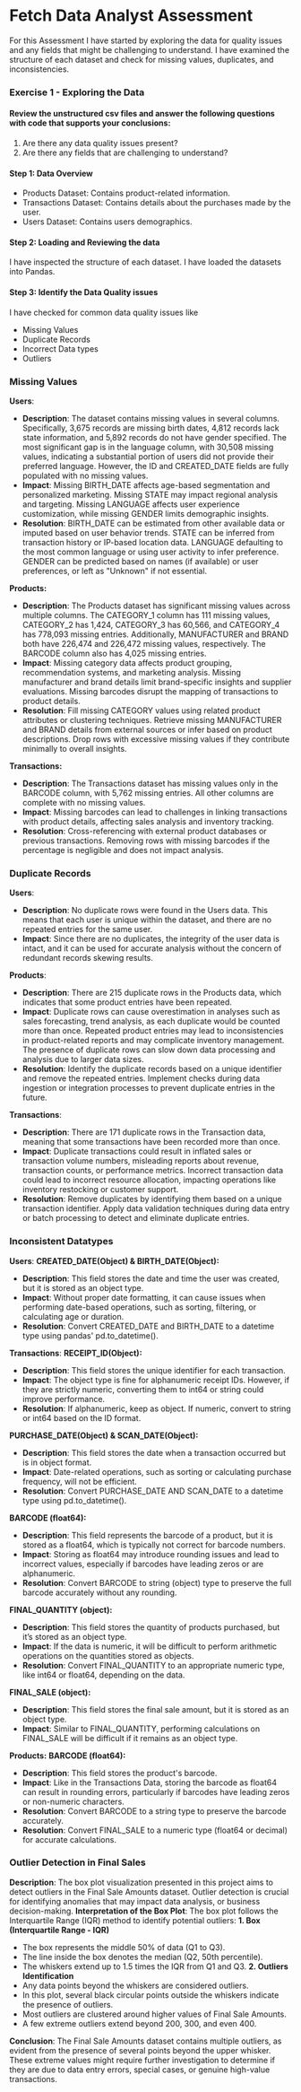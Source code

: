 # Fetch Data Analyst Assessment
For this Assessment I have started by exploring the data for quality issues and any fields that might be challenging to understand. I have examined the structure of each dataset and check for missing values, duplicates, and inconsistencies.
### Exercise 1 - Exploring the Data
#### Review the unstructured csv files and answer the following questions with code that supports your conclusions:
1. Are there any data quality issues present?
2. Are there any fields that are challenging to understand?
#### Step 1: Data Overview
* Products Dataset: Contains product-related information.
* Transactions Dataset: Contains details about the purchases made by the user.
* Users Dataset: Contains users demographics.
#### Step 2: Loading and Reviewing the data
I have inspected the structure of each dataset. I have loaded the datasets into Pandas.
#### Step 3: Identify the Data Quality issues
I have checked for common data quality issues like
* Missing Values
* Duplicate Records
* Incorrect Data types
* Outliers
### Missing Values
**Users**: 
* **Description**: The dataset contains missing values in several columns. Specifically, 3,675 records are missing birth dates, 4,812 records lack state information, and 5,892 records do not have gender specified. The most significant gap is in the language column, with 30,508 missing values, indicating a substantial portion of users did not provide their preferred language. However, the ID and CREATED_DATE fields are fully populated with no missing values.
* **Impact**: Missing BIRTH_DATE affects age-based segmentation and personalized marketing. Missing STATE may impact regional analysis and targeting. Missing LANGUAGE affects user experience customization, while missing GENDER limits demographic insights.
* **Resolution**: BIRTH_DATE can be estimated from other available data or imputed based on user behavior trends. STATE can be inferred from transaction history or IP-based location data. LANGUAGE defaulting to the most common language or using user activity to infer preference. GENDER can be predicted based on names (if available) or user preferences, or left as "Unknown" if not essential.

**Products:**
* **Description**: The Products dataset has significant missing values across multiple columns. The CATEGORY_1 column has 111 missing values, CATEGORY_2 has 1,424, CATEGORY_3 has 60,566, and CATEGORY_4 has 778,093 missing entries. Additionally, MANUFACTURER and BRAND both have 226,474 and 226,472 missing values, respectively. The BARCODE column also has 4,025 missing entries.
* **Impact**: Missing category data affects product grouping, recommendation systems, and marketing analysis. Missing manufacturer and brand details limit brand-specific insights and supplier evaluations. Missing barcodes disrupt the mapping of transactions to product details.
* **Resolution**: Fill missing CATEGORY values using related product attributes or clustering techniques. Retrieve missing MANUFACTURER and BRAND details from external sources or infer based on product descriptions. Drop rows with excessive missing values if they contribute minimally to overall insights.
  
**Transactions:**
* **Description**: The Transactions dataset has missing values only in the BARCODE column, with 5,762 missing entries. All other columns are complete with no missing values.
* **Impact**: Missing barcodes can lead to challenges in linking transactions with product details, affecting sales analysis and inventory tracking.
* **Resolution**: Cross-referencing with external product databases or previous transactions. Removing rows with missing barcodes if the percentage is negligible and does not impact analysis.
  
### Duplicate Records
**Users**:
* **Description**: No duplicate rows were found in the Users data. This means that each user is unique within the dataset, and there are no repeated entries for the same user.
* **Impact**: Since there are no duplicates, the integrity of the user data is intact, and it can be used for accurate analysis without the concern of redundant records skewing results.

**Products**:
* **Description**: There are 215 duplicate rows in the Products data, which indicates that some product entries have been repeated.
* **Impact**: Duplicate rows can cause overestimation in analyses such as sales forecasting, trend analysis, as each duplicate would be counted more than once. Repeated product entries may lead to inconsistencies in product-related reports and may complicate inventory management. The presence of duplicate rows can slow down data processing and analysis due to larger data sizes.
* **Resolution**: Identify the duplicate records based on a unique identifier and remove the repeated entries. Implement checks during data ingestion or integration processes to prevent duplicate entries in the future.

**Transactions**:
* **Description**: There are 171 duplicate rows in the Transaction data, meaning that some transactions have been recorded more than once.
* **Impact**: Duplicate transactions could result in inflated sales or transaction volume numbers, misleading reports about revenue, transaction counts, or performance metrics. Incorrect transaction data could lead to incorrect resource allocation, impacting operations like inventory restocking or customer support.
* **Resolution**: Remove duplicates by identifying them based on a unique transaction identifier. Apply data validation techniques during data entry or batch processing to detect and eliminate duplicate entries.

### Inconsistent Datatypes
**Users**:
**CREATED_DATE(Object) & BIRTH_DATE(Object):**
* **Description**: This field stores the date and time the user was created, but it is stored as an object type.
* **Impact**: Without proper date formatting, it can cause issues when performing date-based operations, such as sorting, filtering, or calculating age or duration.
* **Resolution**: Convert CREATED_DATE and BIRTH_DATE to a datetime type using pandas' pd.to_datetime().

**Transactions**:
**RECEIPT_ID(Object):**
* **Description**: This field stores the unique identifier for each transaction.
* **Impact**: The object type is fine for alphanumeric receipt IDs. However, if they are strictly numeric, converting them to int64 or string could improve performance.
* **Resolution**: If alphanumeric, keep as object. If numeric, convert to string or int64 based on the ID format.

**PURCHASE_DATE(Object) & SCAN_DATE(Object):**
* **Description**: This field stores the date when a transaction occurred but is in object format.
* **Impact**: Date-related operations, such as sorting or calculating purchase frequency, will not be efficient.
* **Resolution**: Convert PURCHASE_DATE AND SCAN_DATE to a datetime type using pd.to_datetime().

**BARCODE (float64):**
* **Description**: This field represents the barcode of a product, but it is stored as a float64, which is typically not correct for barcode numbers.
* **Impact**: Storing as float64 may introduce rounding issues and lead to incorrect values, especially if barcodes have leading zeros or are alphanumeric.
* **Resolution**: Convert BARCODE to string (object) type to preserve the full barcode accurately without any rounding.

**FINAL_QUANTITY (object):**
* **Description**: This field stores the quantity of products purchased, but it’s stored as an object type.
* **Impact**: If the data is numeric, it will be difficult to perform arithmetic operations on the quantities stored as objects.
* **Resolution**: Convert FINAL_QUANTITY to an appropriate numeric type, like int64 or float64, depending on the data.

**FINAL_SALE (object):**
* **Description**: This field stores the final sale amount, but it is stored as an object type.
* **Impact**: Similar to FINAL_QUANTITY, performing calculations on FINAL_SALE will be difficult if it remains as an object type.

**Products:**
**BARCODE (float64):**
* **Description**: This field stores the product's barcode.
* **Impact**: Like in the Transactions Data, storing the barcode as float64 can result in rounding errors, particularly if barcodes have leading zeros or non-numeric characters.
* **Resolution**: Convert BARCODE to a string type to preserve the barcode accurately.
* **Resolution**: Convert FINAL_SALE to a numeric type (float64 or decimal) for accurate calculations.

### Outlier Detection in Final Sales
**Description**: The box plot visualization presented in this project aims to detect outliers in the Final Sale Amounts dataset. Outlier detection is crucial for identifying anomalies that may impact data analysis, or business decision-making.
**Interpretation of the Box Plot**: The box plot follows the Interquartile Range (IQR) method to identify potential outliers:
**1. Box (Interquartile Range - IQR)**
* The box represents the middle 50% of data (Q1 to Q3).
* The line inside the box denotes the median (Q2, 50th percentile).
* The whiskers extend up to 1.5 times the IQR from Q1 and Q3.
**2. Outliers Identification**
* Any data points beyond the whiskers are considered outliers.
* In this plot, several black circular points outside the whiskers indicate the presence of outliers.
* Most outliers are clustered around higher values of Final Sale Amounts.
* A few extreme outliers extend beyond 200, 300, and even 400.

**Conclusion**: The Final Sale Amounts dataset contains multiple outliers, as evident from the presence of several points beyond the upper whisker. These extreme values might require further investigation to determine if they are due to data entry errors, special cases, or genuine high-value transactions.
